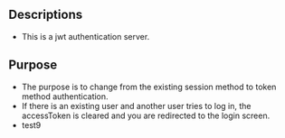 ## Descriptions
- This is a jwt authentication server.

## Purpose 
- The purpose is to change from the existing session method to token method authentication.
- If there is an existing user and another user tries to log in, the accessToken is cleared and you are redirected to the login screen.
- test9